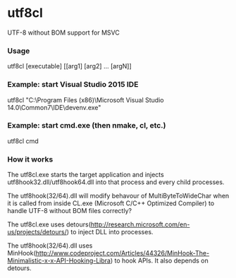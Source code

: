 # utf8cl
UTF-8 without BOM support for MSVC

### Usage
utf8cl [executable] [[arg1] [arg2] ... [argN]]

### Example: start Visual Studio 2015 IDE
utf8cl "C:\Program Files (x86)\Microsoft Visual Studio 14.0\Common7\IDE\devenv.exe"

### Example: start cmd.exe (then nmake, cl, etc.)
utf8cl cmd

### How it works
The utf8cl.exe starts the target application and injects utf8hook32.dll/utf8hook64.dll
into that process and every child processes.

The utf8hook(32/64).dll will modify behavour of MultiByteToWideChar when it is called
from inside CL.exe (Microsoft C/C++ Optimized Compiler) to handle UTF-8 without BOM
files correctly?

The utf8cl.exe uses detours(http://research.microsoft.com/en-us/projects/detours/) to inject DLL into processes.

The utf8hook(32/64).dll uses MinHook(http://www.codeproject.com/Articles/44326/MinHook-The-Minimalistic-x-x-API-Hooking-Libra) to hook APIs. It also depends on detours.
